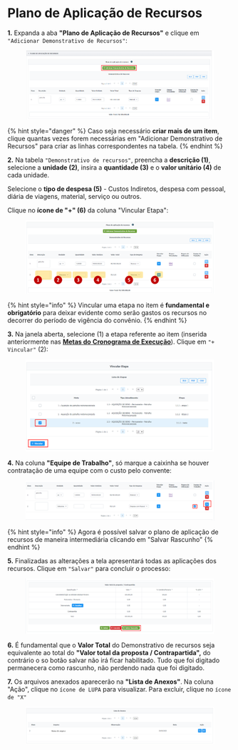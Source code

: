 # Plano de Aplicação de Recursos

**1.** Expanda a aba **"Plano de Aplicação de Recursos"** e clique em `"Adicionar Demonstrativo de Recursos"`:

<div data-full-width="true">

<figure><img src="../../../.gitbook/assets/image (87).png" alt=""><figcaption></figcaption></figure>

</div>

{% hint style="danger" %}
Caso seja necessário **criar mais de um item**, clique quantas vezes forem necessárias em "Adicionar Demonstrativo de Recursos" para criar as linhas correspondentes na tabela.
{% endhint %}

**2.** Na tabela `"Demonstrativo de recursos"`, preencha a **descrição (1)**, selecione a **unidade (2)**, insira a **quantidade (3)** e o **valor unitário (4)** de cada unidade.

Selecione o **tipo de despesa (5)** - Custos Indiretos, despesa com pessoal, diária de viagens, material, serviço ou outros.

Clique no **ícone de "+" (6)** da coluna "Vincular Etapa":

<div data-full-width="true">

<figure><img src="../../../.gitbook/assets/Imagem1 (1).png" alt=""><figcaption></figcaption></figure>

</div>

{% hint style="info" %}
Vincular uma etapa no item é **fundamental e obrigatório** para deixar evidente como serão gastos os recursos no decorrer do período de vigência do convênio.
{% endhint %}

**3.** Na janela aberta, selecione (1) a etapa referente ao item (inserida anteriormente nas [**Metas do** **Cronograma de Execução**](broken-reference)). Clique em `"+ Vincular"` (2):

<figure><img src="../../../.gitbook/assets/image (82).png" alt=""><figcaption></figcaption></figure>

**4.** Na coluna **"Equipe de Trabalho"**, só marque a caixinha se houver contratação de uma equipe com o custo pelo convente:

<figure><img src="../../../.gitbook/assets/image (68) (1).png" alt=""><figcaption></figcaption></figure>

{% hint style="info" %}
Agora é possível salvar o plano de aplicação de recursos de maneira intermediária clicando em "Salvar Rascunho"
{% endhint %}

**5.** Finalizadas as alterações a tela apresentará todas as aplicações dos recursos. Clique em `"Salvar"` para concluir o processo:

<figure><img src="../../../.gitbook/assets/image (98).png" alt=""><figcaption></figcaption></figure>

**6.** É fundamental que o **Valor Total** do Demonstrativo de recursos seja equivalente ao total do **"Valor total da proposta / Contrapartida",** do contrário o so botão salvar não irá ficar habilitado.  Tudo que foi digitado permanecera como rascunho, não perdendo nada que foi digitado.

**7.** Os arquivos anexados aparecerão na **"Lista de Anexos"**. Na coluna "Ação", clique no `ícone de LUPA` para visualizar. Para excluir, clique no `ícone de "X"`

<figure><img src="../../../.gitbook/assets/image (68).png" alt=""><figcaption></figcaption></figure>

